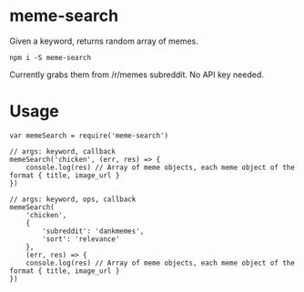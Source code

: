 # meme-search
Given a keyword, returns random array of memes.

`npm i -S meme-search`

Currently grabs them from /r/memes subreddit. No API key needed.

# Usage

```
var memeSearch = require('meme-search')

// args: keyword, callback
memeSearch('chicken', (err, res) => {
    console.log(res) // Array of meme objects, each meme object of the format { title, image_url }
})

// args: keyword, ops, callback
memeSearch(
    'chicken',
    {
        'subreddit': 'dankmemes',
        'sort': 'relevance'
    },
    (err, res) => {
    console.log(res) // Array of meme objects, each meme object of the format { title, image_url }
})
```




